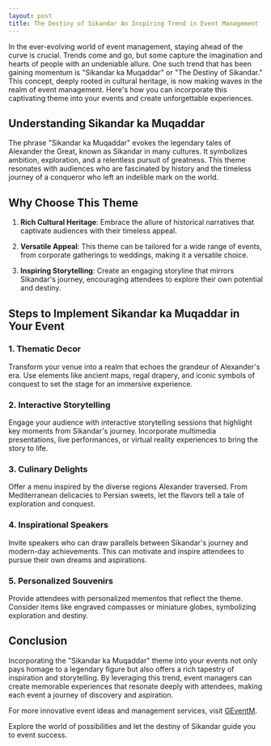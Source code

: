 ```yaml
---
layout: post
title: The Destiny of Sikandar An Inspiring Trend in Event Management
---
```



In the ever-evolving world of event management, staying ahead of the curve is crucial. Trends come and go, but some capture the imagination and hearts of people with an undeniable allure. One such trend that has been gaining momentum is "Sikandar ka Muqaddar" or "The Destiny of Sikandar." This concept, deeply rooted in cultural heritage, is now making waves in the realm of event management. Here's how you can incorporate this captivating theme into your events and create unforgettable experiences.

## Understanding Sikandar ka Muqaddar

The phrase "Sikandar ka Muqaddar" evokes the legendary tales of Alexander the Great, known as Sikandar in many cultures. It symbolizes ambition, exploration, and a relentless pursuit of greatness. This theme resonates with audiences who are fascinated by history and the timeless journey of a conqueror who left an indelible mark on the world.

## Why Choose This Theme

1. **Rich Cultural Heritage**: Embrace the allure of historical narratives that captivate audiences with their timeless appeal.

2. **Versatile Appeal**: This theme can be tailored for a wide range of events, from corporate gatherings to weddings, making it a versatile choice.

3. **Inspiring Storytelling**: Create an engaging storyline that mirrors Sikandar's journey, encouraging attendees to explore their own potential and destiny.

## Steps to Implement Sikandar ka Muqaddar in Your Event

### 1. Thematic Decor

Transform your venue into a realm that echoes the grandeur of Alexander's era. Use elements like ancient maps, regal drapery, and iconic symbols of conquest to set the stage for an immersive experience.

### 2. Interactive Storytelling

Engage your audience with interactive storytelling sessions that highlight key moments from Sikandar's journey. Incorporate multimedia presentations, live performances, or virtual reality experiences to bring the story to life.

### 3. Culinary Delights

Offer a menu inspired by the diverse regions Alexander traversed. From Mediterranean delicacies to Persian sweets, let the flavors tell a tale of exploration and conquest.

### 4. Inspirational Speakers

Invite speakers who can draw parallels between Sikandar's journey and modern-day achievements. This can motivate and inspire attendees to pursue their own dreams and aspirations.

### 5. Personalized Souvenirs

Provide attendees with personalized mementos that reflect the theme. Consider items like engraved compasses or miniature globes, symbolizing exploration and destiny.

## Conclusion

Incorporating the "Sikandar ka Muqaddar" theme into your events not only pays homage to a legendary figure but also offers a rich tapestry of inspiration and storytelling. By leveraging this trend, event managers can create memorable experiences that resonate deeply with attendees, making each event a journey of discovery and aspiration.

For more innovative event ideas and management services, visit [GEventM](https://geventm.com/).

Explore the world of possibilities and let the destiny of Sikandar guide you to event success.
